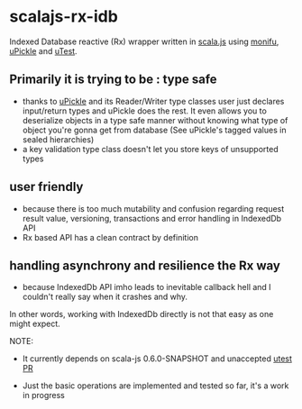 scalajs-rx-idb
==============

Indexed Database reactive (Rx) wrapper written in [scala.js](1) using [monifu](2), [uPickle](3) and [uTest](4).

Primarily it is trying to be :
type safe 
---------
* thanks to [uPickle](3) and its Reader/Writer type classes user just declares input/return types and uPickle does the rest. It even allows you to deserialize objects in a type safe manner without knowing what type of object you're gonna get from database (See uPickle's tagged values in sealed hierarchies)
* a key validation type class doesn't let you store keys of unsupported types

user friendly 
-------------
* because there is too much mutability and confusion regarding request result value, versioning, transactions and error handling in IndexedDb API
* Rx based API has a clean contract by definition

handling asynchrony and resilience the Rx way 
-------------------------------------------------
* because IndexedDb API imho leads to inevitable callback hell and I couldn't really say when it crashes and why.

In other words, working with IndexedDb directly is not that easy as one might expect.

NOTE: 

* It currently depends on scala-js 0.6.0-SNAPSHOT and unaccepted [utest PR](https://github.com/lihaoyi/utest/pull/40)
* Just the basic operations are implemented and tested so far, it's a work in progress


  [1]: http://www.scala-js.org
  [2]: http://www.monifu.org
  [3]: https://github.com/lihaoyi/upickle
  [4]: https://github.com/lihaoyi/utest